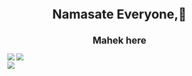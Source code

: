 
 
<h1 align = " center">Namasate Everyone,🙏</h1>
<h2 align="center">Mahek here</h2>
<img src = "http://github-profile-summary-cards.vercel.app/api/cards/profile-details?username=mahekshivaniii&theme=github_dark">
 <img src = "https://user-images.githubusercontent.com/20955511/183303777-5f424f42-3c71-4802-946d-148dd4a0805f.png">
<br>

<!--<img src= "https://github-readme-stats.vercel.app/api?username=mahekshivaniii&show_icons=true&theme=tokyonight"> -->
<img  align="center" src="https://github-readme-stats.vercel.app/api/top-langs/?username=mahekshivaniii&theme=tokyonight">

